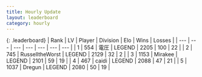 ```yaml
---
title: Hourly Update
layout: leaderboard
category: hourly
---
```


{: .leaderboard}
| Rank | LV | Player | Division | Elo | Wins | Losses |
| --- | --- | --- | --- | --- | --- | --- |
| <span data-change="0">1</span> | 554 | <span title="ID: 407707">電圧</span> | LEGEND | <span data-change="0">2205</span> | <span data-change="0">100</span> | <span data-change="0">22</span> |
| <span data-change="0">2</span> | 745 | <span title="ID: 388751">RusselltheWorst</span> | LEGEND | <span data-change="0">2129</span> | <span data-change="0">32</span> | <span data-change="0">2</span> |
| <span data-change="0">3</span> | 1153 | <span title="ID: 416373">Mirakee</span> | LEGEND | <span data-change="6">2101</span> | <span data-change="1">59</span> | <span data-change="0">19</span> |
| <span data-change="0">4</span> | 467 | <span title="ID: 517164">caidi</span> | LEGEND | <span data-change="0">2088</span> | <span data-change="0">47</span> | <span data-change="0">21</span> |
| <span data-change="0">5</span> | 1037 | <span title="ID: 337810">Dregun</span> | LEGEND | <span data-change="0">2080</span> | <span data-change="0">50</span> | <span data-change="0">19</span> |